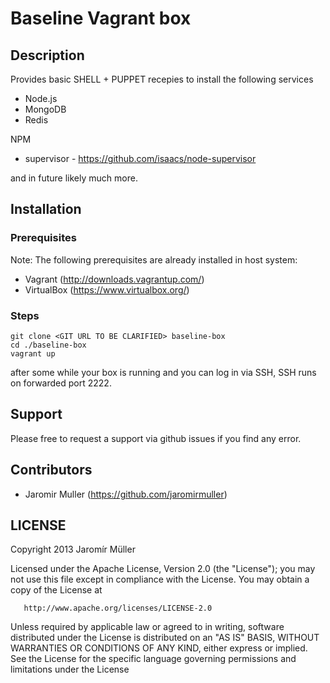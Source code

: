 # Baseline Vagrant box

## Description

Provides basic SHELL + PUPPET recepies to install the following services
 * Node.js
 * MongoDB
 * Redis

NPM
 * supervisor - https://github.com/isaacs/node-supervisor 

and in future likely much more.  


## Installation

### Prerequisites
Note: The following prerequisites are already installed in host system:

 * Vagrant (http://downloads.vagrantup.com/)
 * VirtualBox (https://www.virtualbox.org/)


### Steps

	git clone <GIT URL TO BE CLARIFIED> baseline-box
 	cd ./baseline-box
 	vagrant up
 	
after some while your box is running and you can log in via SSH, SSH runs on forwarded port 2222.

## Support

Please free to request a support via github issues if you find any error.


## Contributors

 * Jaromir Muller (https://github.com/jaromirmuller)

## LICENSE

   Copyright 2013 Jaromír Müller

   Licensed under the Apache License, Version 2.0 (the "License");
   you may not use this file except in compliance with the License.
   You may obtain a copy of the License at

       http://www.apache.org/licenses/LICENSE-2.0

   Unless required by applicable law or agreed to in writing, software
   distributed under the License is distributed on an "AS IS" BASIS,
   WITHOUT WARRANTIES OR CONDITIONS OF ANY KIND, either express or implied.
   See the License for the specific language governing permissions and
   limitations under the License  